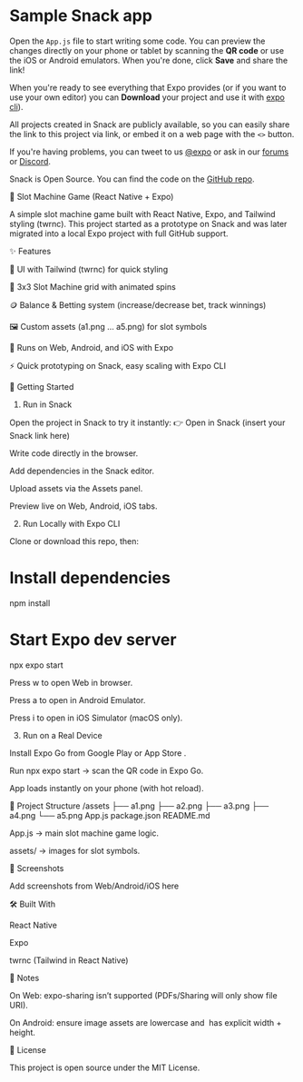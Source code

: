 # Sample Snack app

Open the `App.js` file to start writing some code. You can preview the changes directly on your phone or tablet by scanning the **QR code** or use the iOS or Android emulators. When you're done, click **Save** and share the link!

When you're ready to see everything that Expo provides (or if you want to use your own editor) you can **Download** your project and use it with [expo cli](https://docs.expo.dev/get-started/installation/#expo-cli)).

All projects created in Snack are publicly available, so you can easily share the link to this project via link, or embed it on a web page with the `<>` button.

If you're having problems, you can tweet to us [@expo](https://twitter.com/expo) or ask in our [forums](https://forums.expo.dev/c/expo-dev-tools/61) or [Discord](https://chat.expo.dev/).

Snack is Open Source. You can find the code on the [GitHub repo](https://github.com/expo/snack).

🎰 Slot Machine Game (React Native + Expo)

A simple slot machine game built with React Native, Expo, and Tailwind styling (twrnc).
This project started as a prototype on Snack
 and was later migrated into a local Expo project with full GitHub support.

✨ Features

🎨 UI with Tailwind (twrnc) for quick styling

🎰 3x3 Slot Machine grid with animated spins

🪙 Balance & Betting system (increase/decrease bet, track winnings)

🖼️ Custom assets (a1.png … a5.png) for slot symbols

📱 Runs on Web, Android, and iOS with Expo

⚡ Quick prototyping on Snack, easy scaling with Expo CLI

🚀 Getting Started
1. Run in Snack

Open the project in Snack to try it instantly:
👉 Open in Snack
 (insert your Snack link here)

Write code directly in the browser.

Add dependencies in the Snack editor.

Upload assets via the Assets panel.

Preview live on Web, Android, iOS tabs.

2. Run Locally with Expo CLI

Clone or download this repo, then:

# Install dependencies
npm install

# Start Expo dev server
npx expo start


Press w to open Web in browser.

Press a to open in Android Emulator.

Press i to open in iOS Simulator (macOS only).

3. Run on a Real Device

Install Expo Go from Google Play
 or App Store
.

Run npx expo start → scan the QR code in Expo Go.

App loads instantly on your phone (with hot reload).

📂 Project Structure
/assets
  ├── a1.png
  ├── a2.png
  ├── a3.png
  ├── a4.png
  └── a5.png
App.js
package.json
README.md


App.js → main slot machine game logic.

assets/ → images for slot symbols.

📸 Screenshots

Add screenshots from Web/Android/iOS here

🛠️ Built With

React Native

Expo

twrnc (Tailwind in React Native)

📌 Notes

On Web: expo-sharing isn’t supported (PDFs/Sharing will only show file URI).

On Android: ensure image assets are lowercase and <Image> has explicit width + height.

📜 License

This project is open source under the MIT License.
